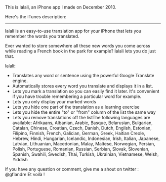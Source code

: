 This is lalali, an iPhone app I made on December 2010.

Here's the iTunes description:

-----------------------------------

lalali is an easy-to-use translation app for your iPhone that lets you remember the words you translated.

Ever wanted to store somewhere all these new words you come across while reading a French book in the park for example?
lalali lets you do just that.

lalali:

* Translates any word or sentence using the powerful Google Translate engine.
* Automatically stores every word you translate and displays it in a list.
* Lets you mark a translation so you can easily find it later. It's convenient if you have trouble remembering a particular word for example.
* Lets you only display your marked words
* Lets you hide one part of the translation as a learning exercise
* Lets you hide the entire "to" or "from" column of the list the same way
* Lets you remove translations off the listThe following languages are available: Afrikaans, Albanian, Arabic, Basque, Belarusian, Bulgarian, Catalan, Chinese, Croatian, Czech, Danish, Dutch, English, Estonian, Filipino, Finnish, French, Galician, German, Greek, Haitian Creole, Hebrew, Hindi, Hungarian, Icelandic, Indonesian, Irish, Italian, Japanese, Latvian, Lithuanian, Macedonian, Malay, Maltese, Norwegian, Persian, Polish, Portuguese, Romanian, Russian, Serbian, Slovak, Slovenian, Spanish, Swahili, Swedish, Thai, Turkish, Ukrainian, Vietnamese, Welsh, Yiddish

If you have any question or comment, give me a shout on twitter : @gflandre
Et voilà !
